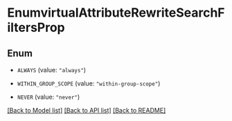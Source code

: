 # EnumvirtualAttributeRewriteSearchFiltersProp

## Enum


* `ALWAYS` (value: `"always"`)

* `WITHIN_GROUP_SCOPE` (value: `"within-group-scope"`)

* `NEVER` (value: `"never"`)


[[Back to Model list]](../README.md#documentation-for-models) [[Back to API list]](../README.md#documentation-for-api-endpoints) [[Back to README]](../README.md)


